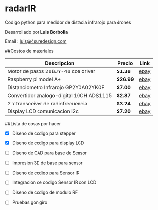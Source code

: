 # radarIR
Codigo python para medidor de distacia infrarojo para drones

Desarrollado por **Luis Borbolla**

Email : luis@4suredesign.com

##Costos de materiales

Descripcion | Precio | Link
------------ | ------------- | -------------
Motor de pasos 28BJY-48 con driver | **$1.38** | [ebay](http://www.ebay.com/itm/DC-5V-Stepper-Motor-ULN2003-Driver-Test-Module-Board-28BYJ-48-for-Arduino-/181266971629?hash=item2a345a7bed:g:N2wAAOSwq7JUIT-B)
Raspberry pi model A+ | **$26.99** | [ebay](http://www.ebay.com/itm/Raspberry-Pi-Model-A-Plus-256MB-USB-Micro-SD-40-Pin-700mhz-Element-14-/231833657645?hash=item35fa5ce12d:g:4R4AAOSwzhVWsOlN)
Distanciometro Infrarojo GP2Y0A02YK0F | **$7.00** | [ebay](http://www.ebay.com/itm/Sharp-GP2Y0A02YK0F-Infrared-Proximity-Sensor-detect-20-150cm-/121114035114?hash=item1c32f583aa:g:0PoAAOSwGotWqJHx)
Convertidor analogo-digital 10CH  ADS1115 | **$2.87** |  [ebay](http://www.ebay.com/itm/ADS1115-Module-4-channel-16-Bit-I2C-ADC-with-Pro-Gain-Amplifier-for-Arduino-RPi-/141694533244?hash=item20fda6fe7c:g:qAoAAOSwk0pVf~Ii)
2 x transceiver de radiofrecuencia | **$3.24** | [ebay](http://www.ebay.com/itm/2-4G-NRF24L01-PA-LNA-SMA-Antenna-Wireless-Transceiver-communication-module-ew-/131132832737?hash=item1e88203be1:g:0FIAAOxyGwNTFrbL)
Display LCD comunicacion i2c | **$7.20** | [ebay](http://www.ebay.com/itm/Blue-Serial-IIC-I2C-TWI-2004-20x4-Character-5v-LCD-Module-Display-Screen-Arduino-/361440517205?hash=item5427889c55:g:uYMAAOSw8-tWXRcy)

##Lista de cosas por hacer
- [x] Diseno de codigo para stepper
- [x] Diseno de codigo para display LCD
- [ ] Diseno de CAD para base de Sensor
- [ ] Impresion 3D de base para sensor  
- [ ] Diseno de codigo para Sensor IR
- [ ] Integracion de codigo Sensor IR con LCD 
- [ ] Diseno de codigo de modulo RF
- [ ] Pruebas gon giro


